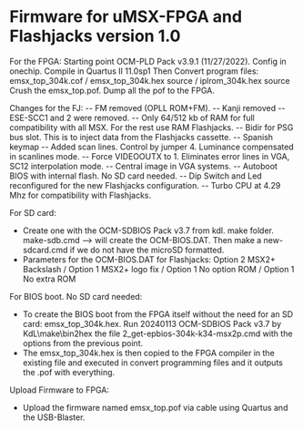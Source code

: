 # Firmware for uMSX-FPGA and Flashjacks version 1.0

For the FPGA:
Starting point OCM-PLD Pack v3.9.1 (11/27/2022).
Config in onechip.
Compile in Quartus II 11.0sp1
Then Convert program files: emsx_top_304k.cof / emsx_top_304k.hex source / iplrom_304k.hex source
Crush the emsx_top.pof. Dump all the pof to the FPGA.

Changes for the FJ:
-- FM removed (OPLL ROM+FM).
-- Kanji removed
-- ESE-SCC1 and 2 were removed.
-- Only 64/512 kb of RAM for full compatibility with all MSX. For the rest use RAM Flashjacks.
-- Bidir for PSG bus slot. This is to inject data from the Flashjacks cassette.
-- Spanish keymap
-- Added scan lines. Control by jumper 4. Luminance compensated in scanlines mode.
-- Force VIDEOOUTX to 1. Eliminates error lines in VGA, SC12 interpolation mode.
-- Central image in VGA systems.
-- Autoboot BIOS with internal flash. No SD card needed.
-- Dip Switch and Led reconfigured for the new Flashjacks configuration.
-- Turbo CPU at 4.29 Mhz for compatibility with Flashjacks.

For SD card:
- Create one with the OCM-SDBIOS Pack v3.7 from kdl. make folder. make-sdb.cmd --> will create the OCM-BIOS.DAT. Then make a new-sdcard.cmd if we do not have the microSD formatted.
- Parameters for the OCM-BIOS.DAT for Flashjacks: Option 2 MSX2+ Backslash / Option 1 MSX2+ logo fix / Option 1 No option ROM / Option 1 No extra ROM

For BIOS boot. No SD card needed:
- To create the BIOS boot from the FPGA itself without the need for an SD card: emsx_top_304k.hex. Run 20240113 OCM-SDBIOS Pack v3.7 by KdL\make\bin2hex the file 2_get-epbios-304k-k34-msx2p.cmd with the options from the previous point.
- The emsx_top_304k.hex is then copied to the FPGA compiler in the existing file and executed in convert programming files and it outputs the .pof with everything.

Upload Firmware to FPGA:
- Upload the firmware named emsx_top.pof via cable using Quartus and the USB-Blaster.